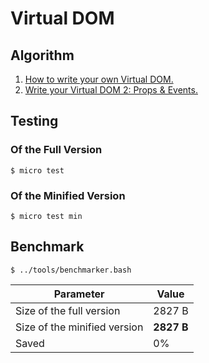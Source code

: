 # Virtual DOM

## Algorithm

1. [How to write your own Virtual DOM.](https://medium.com/@deathmood/how-to-write-your-own-virtual-dom-ee74acc13060)
2. [Write your Virtual DOM 2: Props & Events.](https://medium.com/@deathmood/write-your-virtual-dom-2-props-events-a957608f5c76)

## Testing

### Of the Full Version

```
$ micro test
```

### Of the Minified Version

```
$ micro test min
```

## Benchmark

```
$ ../tools/benchmarker.bash
```

Parameter | Value
--- | ---
Size of the full version | 2827 B
Size of the minified version | **2827 B**
Saved | 0%
